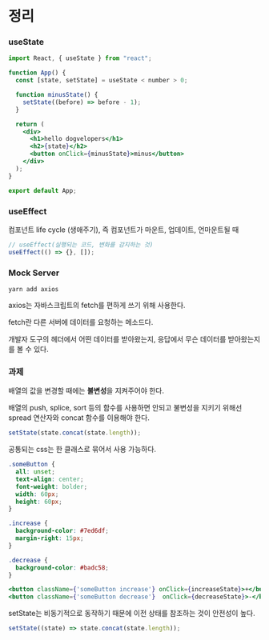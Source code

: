 # 정리

### useState

```jsx
import React, { useState } from "react";

function App() {
  const [state, setState] = useState < number > 0;

  function minusState() {
    setState((before) => before - 1);
  }

  return (
    <div>
      <h1>hello dogvelopers</h1>
      <h2>{state}</h2>
      <button onClick={minusState}>minus</button>
    </div>
  );
}

export default App;
```

### useEffect

컴포넌트 life cycle (생애주기), 즉 컴포넌트가 마운트, 업데이트, 언마운트될 때

```jsx
// useEffect(실행되는 코드, 변화를 감지하는 것)
useEffect(() => {}, []);
```

### Mock Server

```npm
yarn add axios
```

axios는 자바스크립트의 fetch를 편하게 쓰기 위해 사용한다.

fetch란 다른 서버에 데이터를 요청하는 메소드다.

개발자 도구의 헤더에서 어떤 데이터를 받아왔는지, 응답에서 무슨 데이터를 받아왔는지를 볼 수 있다.

### 과제

배열의 값을 변경할 때에는 <b>불변성</b>을 지켜주어야 한다.

배열의 push, splice, sort 등의 함수를 사용하면 안되고 불변성을 지키기 위해선 spread 연산자와 concat 함수를 이용해야 한다.

```jsx
setState(state.concat(state.length));
```

공통되는 css는 한 클래스로 묶어서 사용 가능하다.

```css
.someButton {
  all: unset;
  text-align: center;
  font-weight: bolder;
  width: 60px;
  height: 60px;
}

.increase {
  background-color: #7ed6df;
  margin-right: 15px;
}

.decrease {
  background-color: #badc58;
}
```

```jsx
<button className={'someButton increase'} onClick={increaseState}>+</button>
<button className={'someButton decrease'}  onClick={decreaseState}>-</button>
```

setState는 비동기적으로 동작하기 때문에 이전 상태를 참조하는 것이 안전성이 높다.

```jsx
setState((state) => state.concat(state.length));
```


